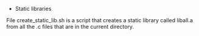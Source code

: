  - Static libraries

File create_static_lib.sh is a script that creates a static library called liball.a from all the .c files that are in the current directory.
